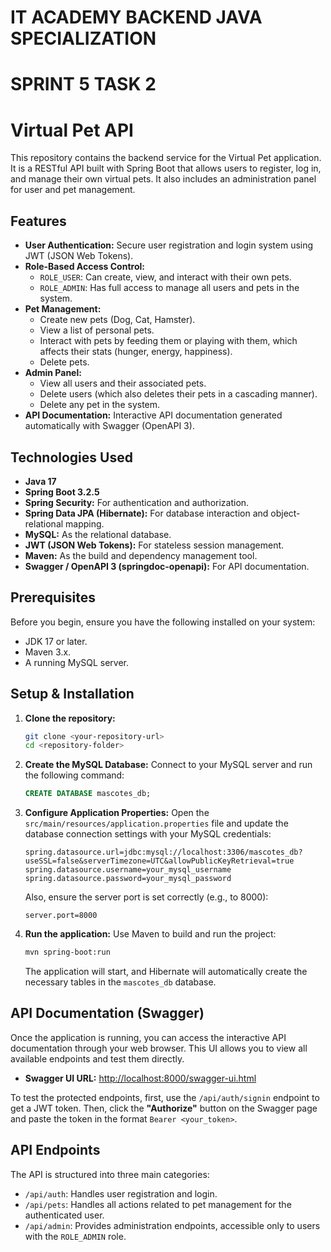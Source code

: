 # IT ACADEMY BACKEND JAVA SPECIALIZATION

# SPRINT 5 TASK 2

# Virtual Pet API

This repository contains the backend service for the Virtual Pet application. It is a RESTful API built with Spring Boot that allows users to register, log in, and manage their own virtual pets. It also includes an administration panel for user and pet management.

## Features

-   **User Authentication:** Secure user registration and login system using JWT (JSON Web Tokens).
-   **Role-Based Access Control:**
    -   `ROLE_USER`: Can create, view, and interact with their own pets.
    -   `ROLE_ADMIN`: Has full access to manage all users and pets in the system.
-   **Pet Management:**
    -   Create new pets (Dog, Cat, Hamster).
    -   View a list of personal pets.
    -   Interact with pets by feeding them or playing with them, which affects their stats (hunger, energy, happiness).
    -   Delete pets.
-   **Admin Panel:**
    -   View all users and their associated pets.
    -   Delete users (which also deletes their pets in a cascading manner).
    -   Delete any pet in the system.
-   **API Documentation:** Interactive API documentation generated automatically with Swagger (OpenAPI 3).

## Technologies Used

-   **Java 17**
-   **Spring Boot 3.2.5**
-   **Spring Security:** For authentication and authorization.
-   **Spring Data JPA (Hibernate):** For database interaction and object-relational mapping.
-   **MySQL:** As the relational database.
-   **JWT (JSON Web Tokens):** For stateless session management.
-   **Maven:** As the build and dependency management tool.
-   **Swagger / OpenAPI 3 (springdoc-openapi):** For API documentation.

## Prerequisites

Before you begin, ensure you have the following installed on your system:
-   JDK 17 or later.
-   Maven 3.x.
-   A running MySQL server.

## Setup & Installation

1.  **Clone the repository:**
    ```bash
    git clone <your-repository-url>
    cd <repository-folder>
    ```

2.  **Create the MySQL Database:**
    Connect to your MySQL server and run the following command:
    ```sql
    CREATE DATABASE mascotes_db;
    ```

3.  **Configure Application Properties:**
    Open the `src/main/resources/application.properties` file and update the database connection settings with your MySQL credentials:
    ```properties
    spring.datasource.url=jdbc:mysql://localhost:3306/mascotes_db?useSSL=false&serverTimezone=UTC&allowPublicKeyRetrieval=true
    spring.datasource.username=your_mysql_username
    spring.datasource.password=your_mysql_password
    ```
    Also, ensure the server port is set correctly (e.g., to 8000):
    ```properties
    server.port=8000
    ```

4.  **Run the application:**
    Use Maven to build and run the project:
    ```bash
    mvn spring-boot:run
    ```
    The application will start, and Hibernate will automatically create the necessary tables in the `mascotes_db` database.

## API Documentation (Swagger)

Once the application is running, you can access the interactive API documentation through your web browser. This UI allows you to view all available endpoints and test them directly.

-   **Swagger UI URL:** [http://localhost:8000/swagger-ui.html](http://localhost:8000/swagger-ui.html)

To test the protected endpoints, first, use the `/api/auth/signin` endpoint to get a JWT token. Then, click the **"Authorize"** button on the Swagger page and paste the token in the format `Bearer <your_token>`.

## API Endpoints

The API is structured into three main categories:

-   `/api/auth`: Handles user registration and login.
-   `/api/pets`: Handles all actions related to pet management for the authenticated user.
-   `/api/admin`: Provides administration endpoints, accessible only to users with the `ROLE_ADMIN` role.
